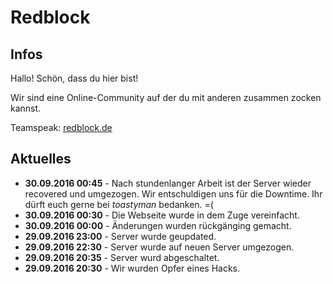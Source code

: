 Redblock
========


## Infos

Hallo! Schön, dass du hier bist!

Wir sind eine Online-Community auf der du mit anderen zusammen zocken kannst.

Teamspeak: [redblock.de](ts3server://redblock.de?port=9987&nickname=Gast)


## Aktuelles

- __30.09.2016 00:45__ - Nach stundenlanger Arbeit ist der Server wieder recovered und umgezogen. Wir entschuldigen uns für die Downtime. Ihr dürft euch gerne bei *toastyman* bedanken. =(
- __30.09.2016 00:30__ - Die Webseite wurde in dem Zuge vereinfacht.
- __30.09.2016 00:00__ - Änderungen wurden rückgänging gemacht.
- __29.09.2016 23:00__ - Server wurde geupdated.
- __29.09.2016 22:30__ - Server wurde auf neuen Server umgezogen.
- __29.09.2016 20:35__ - Server wurd abgeschaltet.
- __29.09.2016 20:30__ - Wir wurden Opfer eines Hacks. 
